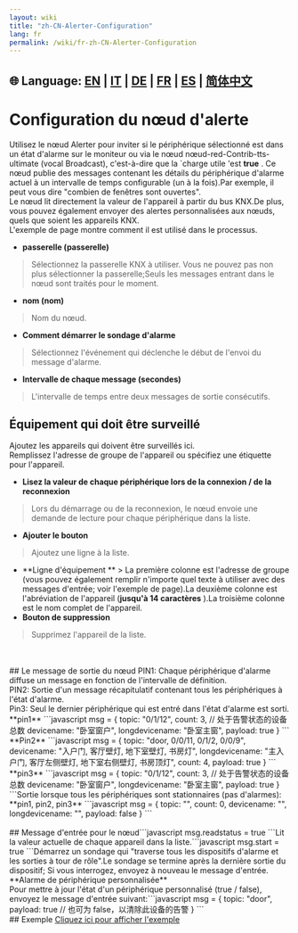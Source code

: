 ```yaml
---
layout: wiki
title: "zh-CN-Alerter-Configuration"
lang: fr
permalink: /wiki/fr-zh-CN-Alerter-Configuration
---
```

🌐 Language: [EN](https://supergiovane.github.io/node-red-contrib-knx-ultimate/wiki/Alerter-Configuration) | [IT](https://supergiovane.github.io/node-red-contrib-knx-ultimate/wiki/it-Alerter-Configuration) | [DE](https://supergiovane.github.io/node-red-contrib-knx-ultimate/wiki/de-Alerter-Configuration) | [FR](https://supergiovane.github.io/node-red-contrib-knx-ultimate/wiki/fr-Alerter-Configuration) | [ES](https://supergiovane.github.io/node-red-contrib-knx-ultimate/wiki/es-Alerter-Configuration) | [简体中文](https://supergiovane.github.io/node-red-contrib-knx-ultimate/wiki/zh-CN-Alerter-Configuration)
---
# Configuration du nœud d'alerte
Utilisez le nœud Alerter pour inviter si le périphérique sélectionné est dans un état d'alarme sur le moniteur ou via le nœud nœud-red-Contrib-tts-ultimate (vocal Broadcast), c'est-à-dire que la `charge utile 'est **true** .
Ce nœud publie des messages contenant les détails du périphérique d'alarme actuel à un intervalle de temps configurable (un à la fois).Par exemple, il peut vous dire "combien de fenêtres sont ouvertes".<br/>
Le nœud lit directement la valeur de l'appareil à partir du bus KNX.De plus, vous pouvez également envoyer des alertes personnalisées aux nœuds, quels que soient les appareils KNX.<br/>
L'exemple de page montre comment il est utilisé dans le processus.<br/>
- **passerelle (passerelle)**
> Sélectionnez la passerelle KNX à utiliser. Vous ne pouvez pas non plus sélectionner la passerelle;Seuls les messages entrant dans le nœud sont traités pour le moment.
- **nom (nom)**
> Nom du nœud.
- **Comment démarrer le sondage d'alarme**
> Sélectionnez l'événement qui déclenche le début de l'envoi du message d'alarme.
- **Intervalle de chaque message (secondes)**
> L'intervalle de temps entre deux messages de sortie consécutifs.
## Équipement qui doit être surveillé
Ajoutez les appareils qui doivent être surveillés ici.<br/>
Remplissez l'adresse de groupe de l'appareil ou spécifiez une étiquette pour l'appareil.<br/>
- **Lisez la valeur de chaque périphérique lors de la connexion / de la reconnexion**
> Lors du démarrage ou de la reconnexion, le nœud envoie une demande de lecture pour chaque périphérique dans la liste.
- **Ajouter le bouton**
> Ajoutez une ligne à la liste.
- **Ligne d'équipement ** > La première colonne est l'adresse de groupe (vous pouvez également remplir n'importe quel texte à utiliser avec des messages d'entrée; voir l'exemple de page).La deuxième colonne est l'abréviation de l'appareil (**jusqu'à 14 caractères** ).La troisième colonne est le nom complet de l'appareil.
- **Bouton de suppression**
> Supprimez l'appareil de la liste.
<br/>
<br/>
## Le message de sortie du nœud
PIN1: Chaque périphérique d'alarme diffuse un message en fonction de l'intervalle de définition.<br/>
PIN2: Sortie d'un message récapitulatif contenant tous les périphériques à l'état d'alarme.<br/>
Pin3: Seul le dernier périphérique qui est entré dans l'état d'alarme est sorti.<br/>
**pin1** ```javascript
msg = {
  topic: "0/1/12",
  count: 3, // 处于告警状态的设备总数
  devicename: "卧室窗户",
  longdevicename: "卧室主窗",
  payload: true
}
``` **Pin2** ```javascript
msg = {
  topic: "door, 0/0/11, 0/1/2, 0/0/9",
  devicename: "入户门, 客厅壁灯, 地下室壁灯, 书房灯",
  longdevicename: "主入户门, 客厅左侧壁灯, 地下室右侧壁灯, 书房顶灯",
  count: 4,
  payload: true
}
``` **pin3** ```javascript
msg = {
  topic: "0/1/12",
  count: 3, // 处于告警状态的设备总数
  devicename: "卧室窗户",
  longdevicename: "卧室主窗",
  payload: true
}
```Sortie lorsque tous les périphériques sont stationnaires (pas d'alarmes):
**pin1, pin2, pin3** ```javascript
msg = {
  topic: "",
  count: 0,
  devicename: "",
  longdevicename: "",
  payload: false
}
```<br/>
<br/>
## Message d'entrée pour le nœud```javascript
msg.readstatus = true
```Lit la valeur actuelle de chaque appareil dans la liste.```javascript
msg.start = true
```Démarrez un sondage qui "traverse tous les dispositifs d'alarme et les sorties à tour de rôle".Le sondage se termine après la dernière sortie du dispositif; Si vous interrogez, envoyez à nouveau le message d'entrée.
<br/>
**Alarme de périphérique personnalisée** <br/>
Pour mettre à jour l'état d'un périphérique personnalisé (true / false), envoyez le message d'entrée suivant:```javascript
msg = {
  topic: "door",
  payload: true // 也可为 false，以清除此设备的告警
}
```<br/>
## Exemple
<a href = "/node-red-contrib-knx-ultimate/wiki/Samplealerter"> Cliquez ici pour afficher l'exemple </a>
<br/>
<br/>
<br/>
